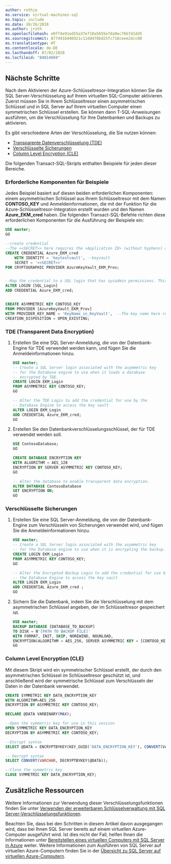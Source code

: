 ```yaml
---
author: rothja
ms.service: virtual-machines-sql
ms.topic: include
ms.date: 10/26/2018
ms.author: jroth
ms.openlocfilehash: e0ff4e91ed55a37e710a5655e7da9ec76b7d1dd5
ms.sourcegitcommit: 877491bd46921c11dd478bd25fc718ceee2dcc08
ms.translationtype: HT
ms.contentlocale: de-DE
ms.lasthandoff: 07/02/2020
ms.locfileid: "84014694"
---
```

## <a name="next-steps"></a>Nächste Schritte

Nach dem Aktivieren der Azure-Schlüsseltresor-Integration können Sie die SQL Server-Verschlüsselung auf Ihrem virtuellen SQL-Computer aktivieren. Zuerst müssen Sie in Ihrem Schlüsseltresor einen asymmetrischen Schlüssel und in SQL Server auf Ihrem virtuellen Computer einen symmetrischen Schlüssel erstellen. Sie können dann T-SQL-Anweisungen ausführen, um die Verschlüsselung für Ihre Datenbanken und Backups zu aktivieren.

Es gibt verschiedene Arten der Verschlüsselung, die Sie nutzen können:

* [Transparente Datenverschlüsselung (TDE)](/sql/relational-databases/security/encryption/transparent-data-encryption)
* [Verschlüsselte Sicherungen](/sql/relational-databases/backup-restore/backup-encryption)
* [Column Level Encryption (CLE)](/sql/t-sql/functions/cryptographic-functions-transact-sql)

Die folgenden Transact-SQL-Skripts enthalten Beispiele für jeden dieser Bereiche.

### <a name="prerequisites-for-examples"></a>Erforderliche Komponenten für Beispiele

Jedes Beispiel basiert auf diesen beiden erforderlichen Komponenten: einem asymmetrischen Schlüssel aus Ihrem Schlüsseltresor mit dem Namen **CONTOSO_KEY** und Anmeldeinformationen, die mit der Funktion für die Azure-Schlüsseltresor-Integration erstellt wurden und den Namen **Azure_EKM_cred** haben. Die folgenden Transact-SQL-Befehle richten diese erforderlichen Komponenten für die Ausführung der Beispiele ein:

``` sql
USE master;
GO

--create credential
--The <<SECRET>> here requires the <Application ID> (without hyphens) and <Secret> to be passed together without a space between them.
CREATE CREDENTIAL Azure_EKM_cred
    WITH IDENTITY = 'keytestvault', --keyvault
    SECRET = '<<SECRET>>'
FOR CRYPTOGRAPHIC PROVIDER AzureKeyVault_EKM_Prov;


--Map the credential to a SQL login that has sysadmin permissions. This allows the SQL login to access the key vault when creating the asymmetric key in the next step.
ALTER LOGIN [SQL_Login]
ADD CREDENTIAL Azure_EKM_cred;


CREATE ASYMMETRIC KEY CONTOSO_KEY
FROM PROVIDER [AzureKeyVault_EKM_Prov]
WITH PROVIDER_KEY_NAME = 'KeyName_in_KeyVault',  --The key name here requires the key we created in the key vault
CREATION_DISPOSITION = OPEN_EXISTING;
```

### <a name="transparent-data-encryption-tde"></a>TDE (Transparent Data Encryption)

1. Erstellen Sie eine SQL Server-Anmeldung, die von der Datenbank-Engine für TDE verwendet werden kann, und fügen Sie die Anmeldeinformationen hinzu.

   ``` sql
   USE master;
   -- Create a SQL Server login associated with the asymmetric key
   -- for the Database engine to use when it loads a database
   -- encrypted by TDE.
   CREATE LOGIN EKM_Login
   FROM ASYMMETRIC KEY CONTOSO_KEY;
   GO

   -- Alter the TDE Login to add the credential for use by the
   -- Database Engine to access the key vault
   ALTER LOGIN EKM_Login
   ADD CREDENTIAL Azure_EKM_cred;
   GO
   ```

1. Erstellen Sie den Datenbankverschlüsselungsschlüssel, der für TDE verwendet werden soll.

   ``` sql
   USE ContosoDatabase;
   GO

   CREATE DATABASE ENCRYPTION KEY 
   WITH ALGORITHM = AES_128 
   ENCRYPTION BY SERVER ASYMMETRIC KEY CONTOSO_KEY;
   GO

   -- Alter the database to enable transparent data encryption.
   ALTER DATABASE ContosoDatabase
   SET ENCRYPTION ON;
   GO
   ```

### <a name="encrypted-backups"></a>Verschlüsselte Sicherungen

1. Erstellen Sie eine SQL Server-Anmeldung, die von der Datenbank-Engine zum Verschlüsseln von Sicherungen verwendet wird, und fügen Sie die Anmeldeinformationen hinzu.

   ``` sql
   USE master;
   -- Create a SQL Server login associated with the asymmetric key
   -- for the Database engine to use when it is encrypting the backup.
   CREATE LOGIN EKM_Login
   FROM ASYMMETRIC KEY CONTOSO_KEY;
   GO

   -- Alter the Encrypted Backup Login to add the credential for use by
   -- the Database Engine to access the key vault
   ALTER LOGIN EKM_Login
   ADD CREDENTIAL Azure_EKM_cred ;
   GO
   ```

1. Sichern Sie die Datenbank, indem Sie die Verschlüsselung mit dem asymmetrischen Schlüssel angeben, der im Schlüsseltresor gespeichert ist.

   ``` sql
   USE master;
   BACKUP DATABASE [DATABASE_TO_BACKUP]
   TO DISK = N'[PATH TO BACKUP FILE]'
   WITH FORMAT, INIT, SKIP, NOREWIND, NOUNLOAD,
   ENCRYPTION(ALGORITHM = AES_256, SERVER ASYMMETRIC KEY = [CONTOSO_KEY]);
   GO
   ```

### <a name="column-level-encryption-cle"></a>Column Level Encryption (CLE)

Mit diesem Skript wird ein symmetrischer Schlüssel erstellt, der durch den asymmetrischen Schlüssel im Schlüsseltresor geschützt ist, und anschließend wird der symmetrische Schlüssel zum Verschlüsseln der Daten in der Datenbank verwendet.

``` sql
CREATE SYMMETRIC KEY DATA_ENCRYPTION_KEY
WITH ALGORITHM=AES_256
ENCRYPTION BY ASYMMETRIC KEY CONTOSO_KEY;

DECLARE @DATA VARBINARY(MAX);

--Open the symmetric key for use in this session
OPEN SYMMETRIC KEY DATA_ENCRYPTION_KEY
DECRYPTION BY ASYMMETRIC KEY CONTOSO_KEY;

--Encrypt syntax
SELECT @DATA = ENCRYPTBYKEY(KEY_GUID('DATA_ENCRYPTION_KEY'), CONVERT(VARBINARY,'Plain text data to encrypt'));

-- Decrypt syntax
SELECT CONVERT(VARCHAR, DECRYPTBYKEY(@DATA));

--Close the symmetric key
CLOSE SYMMETRIC KEY DATA_ENCRYPTION_KEY;
```

## <a name="additional-resources"></a>Zusätzliche Ressourcen

Weitere Informationen zur Verwendung dieser Verschlüsselungsfunktionen finden Sie unter [Verwenden der erweiterbaren Schlüsselverwaltung mit SQL Server-Verschlüsselungsfunktionen](https://msdn.microsoft.com/library/dn198405.aspx#UsesOfEKM).

Beachten Sie, dass bei den Schritten in diesem Artikel davon ausgegangen wird, dass bei Ihnen SQL Server bereits auf einem virtuellen Azure-Computer ausgeführt wird. Ist dies nicht der Fall, helfen Ihnen die Informationen unter [Bereitstellen eines virtuellen Computers mit SQL Server in Azure](../articles/azure-sql/virtual-machines/windows/create-sql-vm-portal.md) weiter. Weitere Informationen zum Ausführen von SQL Server auf virtuellen Azure-Computern finden Sie in der [Übersicht zu SQL Server auf virtuellen Azure-Computern](../articles/azure-sql/virtual-machines/windows/sql-server-on-azure-vm-iaas-what-is-overview.md).
